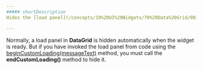 ```yaml
---
##### shortDescription
Hides the [load panel](/concepts/10%20UI%20Widgets/70%20Data%20Grid/001%20Visual%20Elements/130%20Load%20Panel.md '/Documentation/Guide/UI_Widgets/Data_Grid/Visual_Elements/#Load_Panel').

---
```

Normally, a load panel in **DataGrid** is hidden automatically when the widget is ready. But if you have invoked the load panel from code using the [beginCustomLoading(messageText)](/api-reference/10%20UI%20Widgets/dxDataGrid/3%20Methods/beginCustomLoading(messageText).md '/Documentation/ApiReference/UI_Widgets/dxDataGrid/Methods/#beginCustomLoadingmessageText') method, you must call the **endCustomLoading()** method to hide it.